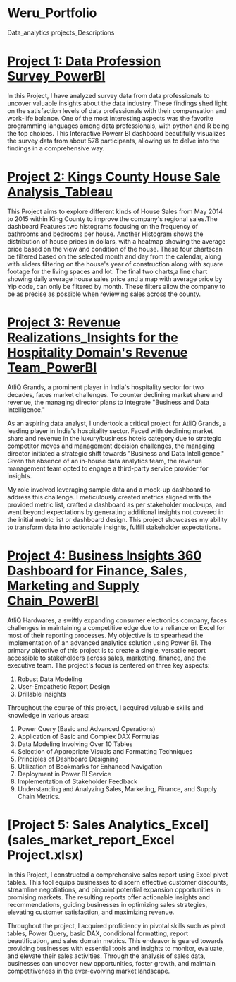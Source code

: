 # Weru_Portfolio

Data_analytics projects_Descriptions

# [Project 1: Data Profession Survey_PowerBI](https://app.powerbi.com/view?r=eyJrIjoiYjM2YTYzYTMtYWRjMS00Njk4LTkxODgtZjFiYzk0Nzg1Nzg2IiwidCI6ImRmODY3OWNkLWE4MGUtNDVkOC05OWFjLWM4M2VkN2ZmOTVhMCJ9)

In this Project, I have analyzed survey data from data professionals to uncover valuable insights about the data industry. These findings shed light on the satisfaction levels of data professionals with their compensation and work-life balance. One of the most interesting aspects was the favorite programming languages among data professionals, with python and R being the top choices. This Interactive Powerr BI dashboard beautifully visualizes the survey data from about 578 participants, allowing us to delve into the findings in a comprehensive way. 

# [Project 2: Kings County House Sale Analysis_Tableau](https://public.tableau.com/app/profile/kelvin.weru/viz/TableauProject1_KINGSCOUNTYHOUSESALES/KingCountyHouseSales?publish=yes)
This Project aims to explore different kinds of House Sales from May 2014 to 2015 within King County to improve the company's regional sales.The dashboard Features two histograms focusing on the frequency of bathrooms and bedrooms per house. Another Histogram shows the distribution of house prices in dollars, with a heatmap showing the average price based on the view and condition of the house. These four chartscan be filtered based on the selected month and day from the calendar, along with sliders filtering on the house's year of construction along with square footage for the living spaces and lot. The final two charts,a line chart showing daily average house sales price and a map with average price by Yip code, can only be filtered by month. These filters allow the company to be as precise as possible when reviewing sales across the county.

# [Project 3: Revenue Realizations_Insights for the Hospitality Domain's Revenue Team_PowerBI](https://app.powerbi.com/view?r=eyJrIjoiNzE1OTQwNmQtOTNlYy00ODFmLWJiNmItMWYwNjkwMDc0ZWYxIiwidCI6ImM2ZTU0OWIzLTVmNDUtNDAzMi1hYWU5LWQ0MjQ0ZGM1YjJjNCJ9)

AtliQ Grands, a prominent player in India's hospitality sector for two decades, faces market challenges. To counter declining market share and revenue, the managing director plans to integrate "Business and Data Intelligence."

As an aspiring data analyst, I undertook a critical project for AtliQ Grands, a leading player in India's hospitality sector. Faced with declining market share and revenue in the luxury/business hotels category due to strategic competitor moves and management decision challenges, the managing director initiated a strategic shift towards "Business and Data Intelligence." Given the absence of an in-house data analytics team, the revenue management team opted to engage a third-party service provider for insights.

My role involved leveraging sample data and a mock-up dashboard to address this challenge. I meticulously created metrics aligned with the provided metric list, crafted a dashboard as per stakeholder mock-ups, and went beyond expectations by generating additional insights not covered in the initial metric list or dashboard design. This project showcases my ability to transform data into actionable insights, fulfill stakeholder expectations.

# [Project 4: Business Insights 360 Dashboard for Finance, Sales, Marketing and Supply Chain_PowerBI](https://app.powerbi.com/view?r=eyJrIjoiM2Y4ZGI2ZmQtZjgyOS00YWZlLTkxYjItODIzNzgxOGY0MTEyIiwidCI6ImM2ZTU0OWIzLTVmNDUtNDAzMi1hYWU5LWQ0MjQ0ZGM1YjJjNCJ9)

AtliQ Hardwares, a swiftly expanding consumer electronics company, faces challenges in maintaining a competitive edge due to a reliance on Excel for most of their reporting processes. My objective is to spearhead the implementation of an advanced analytics solution using Power BI.
The primary objective of this project is to create a single, versatile report accessible to stakeholders across sales, marketing, finance, and the executive team. The project's focus is centered on three key aspects:

1. Robust Data Modeling
2. User-Empathetic Report Design
3. Drillable Insights

Throughout the course of this project, I acquired valuable skills and knowledge in various areas:

1. Power Query (Basic and Advanced Operations)
2. Application of Basic and Complex DAX Formulas
3. Data Modeling Involving Over 10 Tables
4. Selection of Appropriate Visuals and Formatting Techniques
5. Principles of Dashboard Designing
6. Utilization of Bookmarks for Enhanced Navigation
7. Deployment in Power BI Service
8. Implementation of Stakeholder Feedback
9. Understanding and Analyzing Sales, Marketing, Finance, and Supply Chain Metrics.

# [Project 5: Sales Analytics_Excel] (sales_market_report_Excel Project.xlsx)

In this Project, I constructed a comprehensive sales report using Excel pivot tables. This tool equips businesses to discern effective customer discounts, streamline negotiations, and pinpoint potential expansion opportunities in promising markets. The resulting reports offer actionable insights and recommendations, guiding businesses in optimizing sales strategies, elevating customer satisfaction, and maximizing revenue.

Throughout the project, I acquired proficiency in pivotal skills such as pivot tables, Power Query, basic DAX, conditional formatting, report beautification, and sales domain metrics. This endeavor is geared towards providing businesses with essential tools and insights to monitor, evaluate, and elevate their sales activities. Through the analysis of sales data, businesses can uncover new opportunities, foster growth, and maintain competitiveness in the ever-evolving market landscape.
